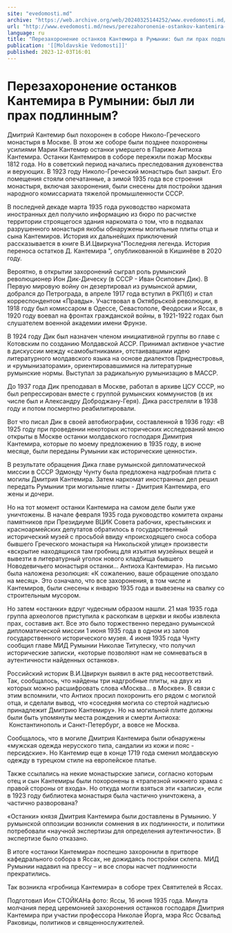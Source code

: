 ```yaml
---
site: "evedomosti.md"
archive: "https://web.archive.org/web/20240325144252/www.evedomosti.md/news/perezahoronenie-ostankov-kantemira-v-rumynii-byl-li-prah-pod"
url: "http://www.evedomosti.md/news/perezahoronenie-ostankov-kantemira-v-rumynii-byl-li-prah-pod"
language: ru
title: "Перезахоронение останков Кантемира в Румынии: был ли прах подлинным?"
publication: '[[Moldavskie Vedomosti]]'
published: 2023-12-03T16:01
---
```


# Перезахоронение останков Кантемира в Румынии: был ли прах подлинным?

Дмитрий Кантемир был похоронен в соборе Николо-Греческого монастыря в Москве. В этом же соборе были позднее похоронены усилиями Марии Кантемир останки умершего в Париже Антиоха Кантемира. Останки Кантемиров в соборе пережили пожар Москвы 1812 года. Но в советский период начались преследования духовенства и верующих. В 1923 году Николо-Греческий монастырь был закрыт. Его помещения стояли опечатанные, а зимой 1935 года все строения монастыря, включая захоронения, были снесены для постройки здания народного комиссариата тяжелой промышленности СССР.

В последней декаде марта 1935 года руководство наркомата иностранных дел получило информацию из бюро по расчистке территории строящегося здания наркомата о том, что в подвалах разрушенного монастыря якобы обнаружены могильные плиты отца и сына Кантемиров. История их дальнейших приключений рассказывается в книге В.И.Цвиркуна"Последняя легенда. История переноса остатков Д. Кантемира ", опубликованной в Кишинёве в 2020 году.

Вероятно, в открытии захоронений сыграл роль румынский революционер Ион Дик-Дическу (в СССР - Иван Осипович Дик). В Первую мировую войну он дезертировал из румынской армии, добрался до Петрограда, в апреле 1917 года вступил в РКП(б) и стал корреспондентом «Правды». Участвовал в Октябрьской революции, в 1918 году был комиссаром в Одессе, Севастополе, Феодосии и Яссах, в 1920 году воевал на фронтах гражданской войны, в 1921-1922 годах был слушателем военной академии имени Фрунзе.

В 1924 году Дик был назначен членом инициативной группы во главе с Котовским по созданию Молдавской АССР. Принимал активное участие в дискуссии между «самобытниками», отстаивавшими идею литературного молдавского языка на основе диалектов Приднестровья, и «румынизаторами», ориентировавшимися на литературные румынские нормы. Выступал за радикальную румынизацию в МАССР.

До 1937 года Дик преподавал в Москве, работал в архиве ЦСУ СССР, но был репрессирован вместе с группой румынских коммунистов (в их числе был и Александру Доброджану-Геря). Дика расстреляли в 1938 году и потом посмертно реабилитировали.

Вот что писал Дик в своей автобиографии, составленной в 1936 году: «В 1925 году при проведении некоторых исторических исследований мною открыты в Москве останки молдавского господаря Димитрия Кантемира, которые по моему предложению в 1935 году, в июне месяце, были переданы Румынии как исторические ценности».

В результате обращения Дика главе румынской дипломатической миссии в СССР Эдмонду Чунту была предложена надгробная плита с могилы Дмитрия Кантемира. Затем наркомат иностранных дел решил передать Румынии три могильные плиты - Дмитрия Кантемира, его жены и дочери.

Но на тот момент останки Кантемира на самом деле были уже уничтожены. В начале февраля 1935 года руководство комитета охраны памятников при Президиуме ВЦИК Совета рабочих, крестьянских и красноармейских депутатов обратилось в государственный исторический музей с просьбой ввиду «происходящего сноса собора бывшего Греческого монастыря на Никольской улице» произвести «вскрытие находящихся там гробниц для изъятия музейных вещей и вывезти в литературный уголок нового кладбища бывшего Новодевичьего монастыря останки… Антиоха Кантемира». На письмо была наложена резолюция: «К сожалению, ваше обращение опоздало на месяц». Это означало, что все захоронения, в том числе и Кантемиров, были снесены к январю 1935 года и вывезены на свалку со строительным мусором.

Но затем «останки» вдруг чудесным образом нашли. 21 мая 1935 года группа археологов приступила к раскопкам в церкви и якобы извлекла прах, составив акт. Все это было торжественно передано румынской дипломатической миссии 1 июня 1935 года в одном из залов государственного исторического музея. 4 июня 1935 года Чунту сообщил главе МИД Румынии Николае Титулеску, что получил исторические записки, «которые позволяют нам не сомневаться в аутентичности найденных останков».

Российский историк В.И.Цвиркун выявил в акте ряд несоответствий. Так, сообщалось, что найдены три надгробные плиты, на двух из которых можно расшифровать слова «Москва… в Москве». В связи с этим вспомнили, что Антиох просил похоронить его рядом с могилой отца, и сделали вывод, что «соседняя могила со стертой надписью принадлежит Дмитрию Кантемиру». Но на могильной плите должны были быть упомянуты места рождения и смерти Антиоха:  Константинополь и Санкт-Петербург, а вовсе не Москва.

Сообщалось, что в могиле Дмитрия Кантемира были обнаружены «мужская одежда нерусского типа, сандалии из кожи и пояс - персидские». Но Кантемир еще в конце 1719 года сменил молдавскую одежду в турецком стиле на европейское платье.

Также ссылались на некие монастырские записи, согласно которым отец и сын Кантемиры были похоронены в «трапезной нижнего храма с правой стороны от входа». Но откуда могли взяться эти «записи», если в 1923 году библиотека монастыря была частично уничтожена, а частично разворована?

«Останки» князя Дмитрия Кантемира были доставлены в Румынию. У румынской оппозиции возникли сомнения в их подлинности, и политики потребовали «научной экспертизы для определения аутентичности». В экспертизе было отказано.

В итоге «останки Кантемира» поспешно захоронили в притворе кафедрального собора в Яссах, не дожидаясь постройки склепа. МИД Румынии надавил на прессу – и все споры насчет подлинности прекратились.

Так возникла «гробница Кантемира» в соборе трех Святителей в Яссах.

Подготовил Ион СТОЙКАНа фото: Яссы, 16 июня 1935 года. Минута молчания перед церемонией захоронения останков господаря Дмитрия Кантемира при участии профессора Николае Йорга, мэра Ясс Освальд Раковицы, политиков и священнослужителей.